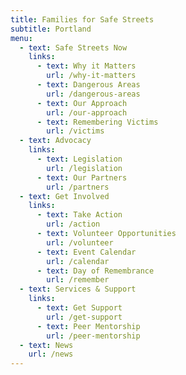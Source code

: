 ```yaml
---
title: Families for Safe Streets
subtitle: Portland
menu:
  - text: Safe Streets Now
    links:
      - text: Why it Matters
        url: /why-it-matters
      - text: Dangerous Areas
        url: /dangerous-areas
      - text: Our Approach
        url: /our-approach
      - text: Remembering Victims
        url: /victims
  - text: Advocacy
    links:
      - text: Legislation
        url: /legislation
      - text: Our Partners
        url: /partners
  - text: Get Involved
    links:
      - text: Take Action
        url: /action
      - text: Volunteer Opportunities
        url: /volunteer
      - text: Event Calendar
        url: /calendar
      - text: Day of Remembrance
        url: /remember
  - text: Services & Support
    links:
      - text: Get Support
        url: /get-support
      - text: Peer Mentorship
        url: /peer-mentorship
  - text: News
    url: /news
---
```

